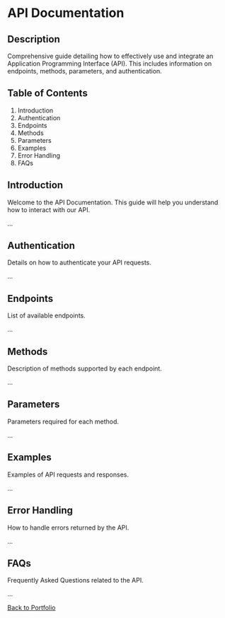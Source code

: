 # API Documentation

## Description

Comprehensive guide detailing how to effectively use and integrate an Application Programming Interface (API). This includes information on endpoints, methods, parameters, and authentication.

## Table of Contents

1. Introduction
2. Authentication
3. Endpoints
4. Methods
5. Parameters
6. Examples
7. Error Handling
8. FAQs

## Introduction

Welcome to the API Documentation. This guide will help you understand how to interact with our API.

...

## Authentication

Details on how to authenticate your API requests.

...

## Endpoints

List of available endpoints.

...

## Methods

Description of methods supported by each endpoint.

...

## Parameters

Parameters required for each method.

...

## Examples

Examples of API requests and responses.

...

## Error Handling

How to handle errors returned by the API.

...

## FAQs

Frequently Asked Questions related to the API.

...

[Back to Portfolio](../README.md)